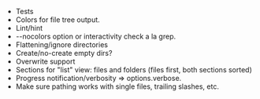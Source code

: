 - Tests
- Colors for file tree output.
- Lint/hint
- --nocolors option or interactivity check a la grep.
- Flattening/ignore directories
- Create/no-create empty dirs?
- Overwrite support
- Sections for "list" view: files and folders (files first, both sections sorted)
- Progress notification/verbosity => options.verbose.
- Make sure pathing works with single files, trailing slashes, etc.